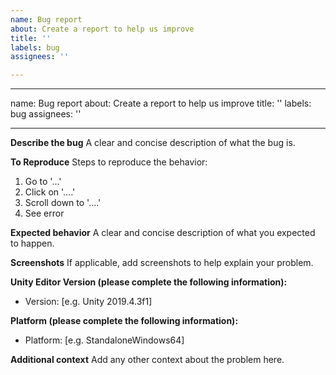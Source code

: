 ```yaml
---
name: Bug report
about: Create a report to help us improve
title: ''
labels: bug
assignees: ''

---
```


---
name: Bug report
about: Create a report to help us improve
title: ''
labels: bug
assignees: ''

---

**Describe the bug**
A clear and concise description of what the bug is.

**To Reproduce**
Steps to reproduce the behavior:
1. Go to '...'
2. Click on '....'
3. Scroll down to '....'
4. See error

**Expected behavior**
A clear and concise description of what you expected to happen.

**Screenshots**
If applicable, add screenshots to help explain your problem.

**Unity Editor Version (please complete the following information):**
 - Version: [e.g. Unity 2019.4.3f1]

**Platform (please complete the following information):**
 - Platform: [e.g. StandaloneWindows64]

**Additional context**
Add any other context about the problem here.
